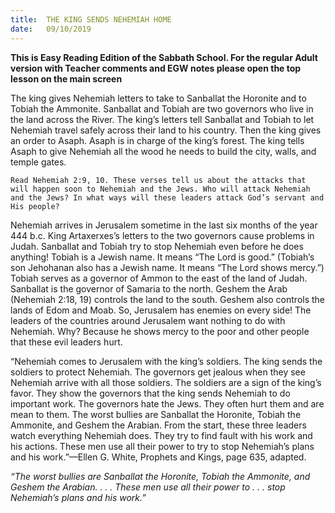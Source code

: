 ```yaml
---
title:  THE KING SENDS NEHEMIAH HOME
date:   09/10/2019
---
```


**This is Easy Reading Edition of the Sabbath School. For the regular Adult version with Teacher comments and EGW notes please open the top lesson on the main screen** 

The king gives Nehemiah letters to take to Sanballat the Horonite and to Tobiah the Ammonite. Sanballat and Tobiah are two governors who live in the land across the River. The king’s letters tell Sanballat and Tobiah to let Nehemiah travel safely across their land to his country. Then the king gives an order to Asaph. Asaph is in charge of the king’s forest. The king tells Asaph to give Nehemiah all the wood he needs to build the city, walls, and temple gates.

`Read Nehemiah 2:9, 10. These verses tell us about the attacks that will happen soon to Nehemiah and the Jews. Who will attack Nehemiah and the Jews? In what ways will these leaders attack God’s servant and His people?`

Nehemiah arrives in Jerusalem sometime in the last six months of the year 444 b.c. King Artaxerxes’s letters to the two governors cause problems in Judah. Sanballat and Tobiah try to stop Nehemiah even before he does anything! Tobiah is a Jewish name. It means “The Lord is good.” (Tobiah’s son Jehohanan also has a Jewish name. It means “The Lord shows mercy.”) Tobiah serves as a governor of Ammon to the east of the land of Judah. Sanballat is the governor of Samaria to the north. Geshem the Arab (Nehemiah 2:18, 19) controls the land to the south. Geshem also controls the lands of Edom and Moab. So, Jerusalem has enemies on every side! The leaders of the countries around Jerusalem want nothing to do with Nehemiah. Why? Because he shows mercy to the poor and other people that these evil leaders hurt.

“Nehemiah comes to Jerusalem with the king’s soldiers. The king sends the soldiers to protect Nehemiah. The governors get jealous when they see Nehemiah arrive with all those soldiers. The soldiers are a sign of the king’s favor. They show the governors that the king sends Nehemiah to do important work. The governors hate the Jews. They often hurt them and are mean to them. The worst bullies are Sanballat the Horonite, Tobiah the Ammonite, and Geshem the Arabian. From the start, these three leaders watch everything Nehemiah does. They try to find fault with his work and his actions. These men use all their power to try to stop Nehemiah’s plans and his work.”—Ellen G. White, Prophets and Kings, page 635, adapted.

_“The worst bullies are Sanballat the Horonite, Tobiah the Ammonite, and Geshem the Arabian. . . . These men use all their power to . . . stop Nehemiah’s plans and his work.”_